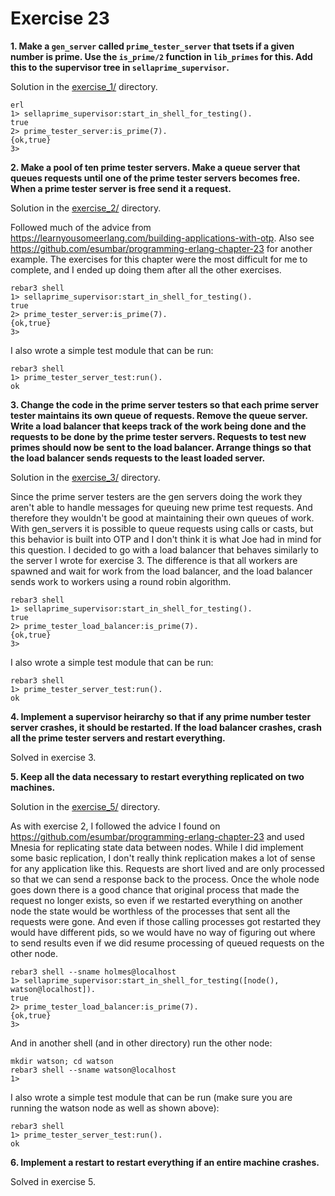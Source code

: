 # Exercise 23

**1. Make a `gen_server` called `prime_tester_server` that tsets if a given number is prime. Use the `is_prime/2` function in `lib_primes` for this. Add this to the supervisor tree in `sellaprime_supervisor`.**

Solution in the [exercise_1/](exercise_1) directory.

```
erl
1> sellaprime_supervisor:start_in_shell_for_testing().
true
2> prime_tester_server:is_prime(7).
{ok,true}
3>
```

**2. Make a pool of ten prime tester servers. Make a queue server that queues requests until one of the prime tester servers becomes free. When a prime tester server is free send it a request.**

Solution in the [exercise_2/](exercise_2/) directory.

Followed much of the advice from https://learnyousomeerlang.com/building-applications-with-otp. Also see https://github.com/esumbar/programming-erlang-chapter-23 for another example. The exercises for this chapter were the most difficult for me to complete, and I ended up doing them after all the other exercises.

```
rebar3 shell
1> sellaprime_supervisor:start_in_shell_for_testing().
true
2> prime_tester_server:is_prime(7).
{ok,true}
3>
```

I also wrote a simple test module that can be run:

```
rebar3 shell
1> prime_tester_server_test:run().
ok
```

**3. Change the code in the prime server testers so that each prime server tester maintains its own queue of requests. Remove the queue server. Write a load balancer that keeps track of the work being done and the requests to be done by the prime tester servers. Requests to test new primes should now be sent to the load balancer. Arrange things so that the load balancer sends requests to the least loaded server.**

Solution in the [exercise_3/](exercise_3/) directory.

Since the prime server testers are the gen servers doing the work they aren't able to handle messages for queuing new prime test requests. And therefore they wouldn't be good at maintaining their own queues of work. With gen_servers it is possible to queue requests using calls or casts, but this behavior is built into OTP and I don't think it is what Joe had in mind for this question. I decided to go with a load balancer that behaves similarly to the server I wrote for exercise 3. The difference is that all workers are spawned and wait for work from the load balancer, and the load balancer sends work to workers using a round robin algorithm.

```
rebar3 shell
1> sellaprime_supervisor:start_in_shell_for_testing().
true
2> prime_tester_load_balancer:is_prime(7).
{ok,true}
3>
```

I also wrote a simple test module that can be run:

```
rebar3 shell
1> prime_tester_server_test:run().
ok
```

**4. Implement a supervisor heirarchy so that if any prime number tester server crashes, it should be restarted. If the load balancer crashes, crash all the prime tester servers and restart everything.**

Solved in exercise 3.

**5. Keep all the data necessary to restart everything replicated on two machines.**

Solution in the [exercise_5/](exercise_5/) directory.

As with exercise 2, I followed the advice I found on https://github.com/esumbar/programming-erlang-chapter-23 and used Mnesia for replicating state data between nodes. While I did implement some basic replication, I don't really think replication makes a lot of sense for any application like this. Requests are short lived and are only processed so that we can send a response back to the process. Once the whole node goes down there is a good chance that original process that made the request no longer exists, so even if we restarted everything on another node the state would be worthless of the processes that sent all the requests were gone. And even if those calling processes got restarted they would have different pids, so we would have no way of figuring out where to send results even if we did resume processing of queued requests on the other node.

```
rebar3 shell --sname holmes@localhost
1> sellaprime_supervisor:start_in_shell_for_testing([node(), watson@localhost]).
true
2> prime_tester_load_balancer:is_prime(7).
{ok,true}
3>
```

And in another shell (and in other directory) run the other node:

```
mkdir watson; cd watson
rebar3 shell --sname watson@localhost
1>
```

I also wrote a simple test module that can be run (make sure you are running the watson node as well as shown above):

```
rebar3 shell
1> prime_tester_server_test:run().
ok
```

**6. Implement a restart to restart everything if an entire machine crashes.**

Solved in exercise 5.
